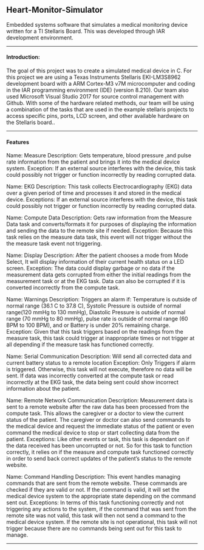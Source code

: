<h2>Heart-Monitor-Simulator</h2>

Embedded systems software that simulates a medical monitoring device written for a TI Stellaris Board. This was developed through IAR development environment. 

<hr>
<h4>Introduction:</h4>
The goal of this project was to create a simulated medical device in C. For this project we are using a Texas Instruments Stellaris EKI-LM3S8962 development board with a ARM Cortex-M3 v7M microcomputer and coding in the IAR programming environment (IDE) (version 8.210). Our team also used Microsoft Visual Studio 2017 for source control management with Github. With some of the hardware related methods, our team will be using  a combination of the tasks that are used in the example stellaris projects to access specific pins, ports, LCD screen, and other available hardware on the Stellaris board.. 
<hr>

<h4>Features</h4>
Name: Measure
Description: Gets temperature, blood pressure ,and pulse rate information from the patient and brings it into the medical device system.
Exception: If an external source interferes with the device, this task could possibly not trigger or function incorrectly by reading corrupted data.

Name: EKG
Description: This task collects Electrocardiography (EKG) data over a given period of time and processes it and stored in the medical device.
Exceptions: If an external source interferes with the device, this task could possibly not trigger or function incorrectly by reading corrupted data.

Name: Compute Data
Description: Gets raw information from the Measure Data task and converts/formats it for purposes of displaying the information and sending the data to the remote site if needed.
Exception:  Because this task relies on the measure data task, this event will not trigger without the the measure task event not triggering.

Name: Display
Description: After the patient chooses a mode from Mode Select, It will display information of their current health status on a LED screen.
Exception: The data could display garbage or no data if the measurement data gets corrupted from either the initial readings from the measurement task or at the EKG task. Data can also be corrupted if it is converted incorrectly from the compute task. 

Name: Warnings 
Description: Triggers an alarm if: Temperature is outside of normal range (36.1 C to 37.8 C), Systolic Pressure is outside of normal range(120 mmHg to 130 mmHg), Diastolic Pressure is outside of normal range (70 mmHg to 80 mmHg), pulse rate is outside of normal range (60 BPM to 100 BPM), and or Battery is under 20% remaining charge.
Exception: Given that this task triggers based on the readings from the measure task, this task could trigger at inappropriate times or not trigger at all depending if the measure task has functioned correctly.

Name: Serial Communication
Description: Will send all corrected data and current battery status to a remote location 
Exception: Only Triggers if alarm is triggered. Otherwise, this task will not execute, therefore no data will be sent. If data was incorrectly converted at the compute task or read incorrectly at the EKG task, the data being sent could show incorrect information about the patient.

Name: Remote Network Communication
Description: Measurement data is sent to a remote website after the raw data has been processed from the compute task. This allows the caregiver or a doctor to view the current status of the patient. The caregiver or doctor can also send commands to the medical device and request the immediate status of the patient or even command the medical device to stop or start collecting data from the patient. 
Exceptions: Like other events or task, this task is dependant on if the data received has been uncorrupted or not. So for this task to function correctly, it relies on if the measure and compute task functioned correctly in order to send back correct updates of the patient’s status to the remote website. 

Name: Command Handling
Description: This event handles managing commands that are sent from the remote website.  These commands are checked if they are valid or not. If the command is valid, it will set the medical device system to the appropriate state depending on the command sent out.
Exceptions: In terms of this task functioning correctly and not triggering any actions to the system, if the command that was sent from the remote site was not valid, this task will then not send a command to the medical device system. If the remote site is not operational, this task will not trigger because there are no commands being sent out for this task to manage. 

<hr>


